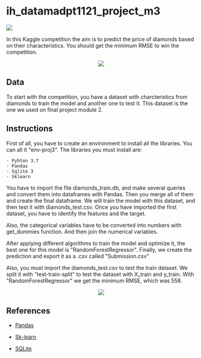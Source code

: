 # ih_datamadpt1121_project_m3

<p align="left"><img src="https://cdn-images-1.medium.com/max/184/1*2GDcaeYIx_bQAZLxWM4PsQ@2x.png"></p>


In this Kaggle competition the aim is to predict the price of diamonds based on their characteristics. You should get the minimum RMSE to win the competition. 


<p align="center"><img src="https://media.giphy.com/media/fe6NAMLeTWZq3v9Nmg/giphy.gif"></p>

## **Data**

To start with the competition, you have a dataset with charcteristics from diamonds to train the model and another one to test it. This dataset is the one we used on final project module 2. 

## **Instructions**

First of all, you have to create an environment to install all the libraries. You can all it "env-proj3". The libraries you must install are:

    · Pyhton 3.7
    · Pandas
    · Sqlite 3
    · Sklearn 

You have to import the file diamonds_train.db, and make several queries and convert them into dataframes with Pandas. Then you merge all of them and create the final dataframe. We will train the model with this dataset, and then test it with diamonds_test.csv. Once you have imported the first dataset, you have to identify the features and the target.

Also, the categorical variables have to be converted into numbers with get_dummies function. And then join the numerical variables. 


After applying different algorithms to train the model and optimize it, the best one for this model is "RandomForestRegressor". Finally, we create the prediction and export it as a .csv called "Submission.csv"

Also, you must import the diamonds_test.csv to test the train dataset. We split it with "test-train-split" to  test the dataset with X_train and y_train. 
With "RandomForestRegressor" we get the minimum RMSE, which was 558.


<p align="center"><img src="https://media.giphy.com/media/dUSkOT39uMA8S1xzh4/giphy.gif"></p>


## **References**

- [Pandas](https://pandas.pydata.org/docs/reference/api/pandas.DataFrame.plot.html)

- [Sk-learn](https://scikit-learn.org/stable/)

- [SQLite](https://www.sqlite.org/index.html)